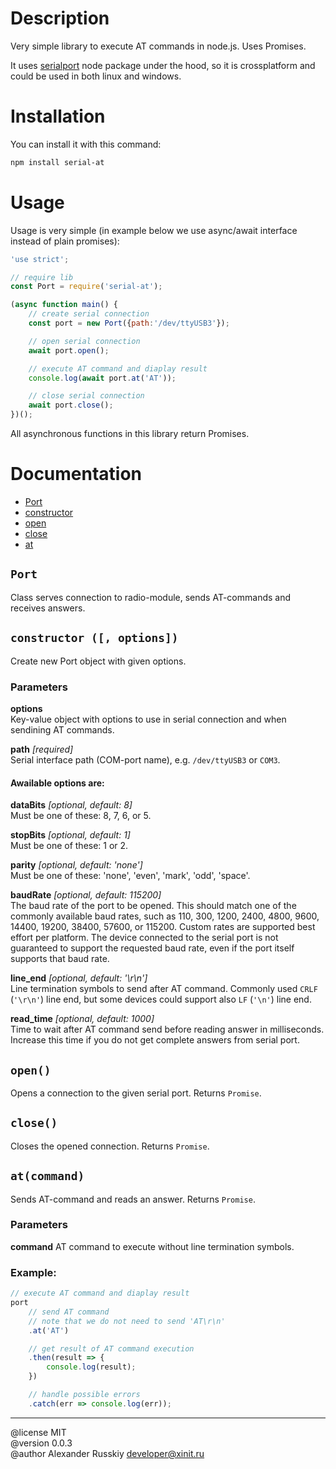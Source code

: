 # Description

Very simple library to execute AT commands in node.js. Uses Promises.

It uses [serialport](https://www.npmjs.com/package/serialport) node package under the hood, so it is crossplatform and could be used in both linux and windows.

# Installation

You can install it with this command:
```bash
npm install serial-at
```


# Usage

Usage is very simple (in example below we use async/await interface instead of plain promises):

```JavaScript
'use strict';

// require lib
const Port = require('serial-at');

(async function main() {
    // create serial connection
    const port = new Port({path:'/dev/ttyUSB3'});

    // open serial connection
    await port.open();

    // execute AT command and diaplay result
    console.log(await port.at('AT'));

    // close serial connection
    await port.close();
})();
```

All asynchronous functions in this library return Promises.


# Documentation
- [Port](#port)
- [constructor](#constructor-name--options)
- [open](#open)
- [close](#close)
- [at](#atcommand)

## `Port`
Class serves connection to radio-module, sends AT-commands and receives answers.

## `constructor ([, options])`
Create new Port object with given options.

### Parameters

**options**<br>
Key-value object with options to use in serial connection and when sendining AT commands.

**path** *[required]*<br>
Serial interface path (COM-port name), e.g. `/dev/ttyUSB3` or `COM3`.

#### Awailable options are:

**dataBits** *[optional, default: 8]*<br>
Must be one of these: 8, 7, 6, or 5.

**stopBits** *[optional, default: 1]*<br>
Must be one of these: 1 or 2.

**parity** *[optional, default: 'none']*<br>
Must be one of these: 'none', 'even', 'mark', 'odd', 'space'.

**baudRate** *[optional, default: 115200]*<br>
The baud rate of the port to be opened. This should match one of the commonly available baud rates, such as 110, 300, 1200, 2400, 4800, 9600, 14400, 19200, 38400, 57600, or 115200. Custom rates are supported best effort per platform. The device connected to the serial port is not guaranteed to support the requested baud rate, even if the port itself supports that baud rate.

**line_end** *[optional, default: '\r\n']*<br>
Line termination symbols to send after AT command. Commonly used `CRLF` (`'\r\n'`) line end, but some devices could support also `LF` (`'\n'`) line end.

**read_time** *[optional, default: 1000]*<br>
Time to wait after AT command send before reading answer in milliseconds. Increase this time if you do not get complete answers from serial port.


## `open()`
Opens a connection to the given serial port. Returns `Promise`.


## `close()`
Closes the opened connection. Returns `Promise`.


## `at(command)`
Sends AT-command and reads an answer. Returns `Promise`.

### Parameters
**command**
AT command to execute without line termination symbols.

### Example:
```JavaScript
// execute AT command and diaplay result
port
    // send AT command
    // note that we do not need to send 'AT\r\n'
    .at('AT')

    // get result of AT command execution
    .then(result => {
        console.log(result);
    })

    // handle possible errors
    .catch(err => console.log(err));
```

***

@license MIT\
@version 0.0.3\
@author Alexander Russkiy <developer@xinit.ru>
